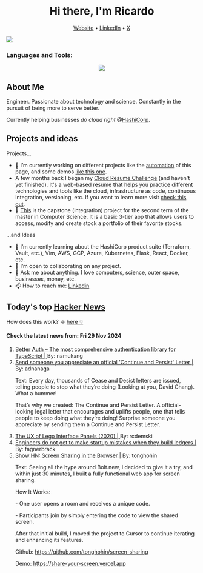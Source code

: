
<!-- This is an HTML comment in your markdown file -->

<h1 align="center">Hi there, I'm Ricardo</h1>
<p align="center">
  <a href="ricardorompar.com">Website</a> •
  <a href="https://www.linkedin.com/in/ricardo-romero-paredes/">LinkedIn</a> •
  <a href="https://twitter.com/ricardorompar">X</a>
</p>
<img src="https://badges.pufler.dev/visits/{ricardorompar}/{ricardorompar}"/>

<h3 align="left">Languages and Tools:</h3>
<p align="center">
  <a href="https://skillicons.dev">
    <img src="https://skillicons.dev/icons?i=terraform,aws,gcp,azure,git,python,kubernetes,react,js,docker,ubuntu" />
  </a>
</p>

<h2>About Me</h2>
Engineer. Passionate about technology and science. Constantly in the pursuit of being more to serve better.

Currently helping businesses <i>do cloud right</i> @<a href="https://github.com/hashicorp">HashiCorp</a>.

<h2>Projects and ideas</h2>
Projects...
<ul>
  <li>🔭 I’m currently working on different projects like the <a href="https://github.com/ricardorompar/ricardorompar/blob/main/automate.py">automation</a> of this page, and some demos <a href="https://github.com/ricardorompar/boundary-ansible-demo">like this one</a>.
  </li>

  <li >A few months back I began my <a href="https://github.com/ricardorompar/cloudResumeChallenge">Cloud Resume Challenge</a> (and haven't yet finished). It's a web-based resume that helps you practice different technologies and tools like the cloud, infrastructure as code, continuous integration, versioning, etc. If you want to learn more visit <a href="https://cloudresumechallenge.dev/docs/the-challenge/aws/">check this out</a>.
  </li>

  <li>🔭 <a href="https://github.com/ricardorompar/capstoneT2">This</a> is the capstone (integration) project for the second term of the master in Computer Science. It is a basic 3-tier app that allows users to access, modify and create stock a portfolio of their favorite stocks.
  </li>
</ul>
...and Ideas
<ul>
  <li>🌱 I’m currently learning about the HashiCorp product suite (Terraform, Vault, etc.), Vim, AWS, GCP, Azure, Kubernetes, Flask, React, Docker, etc.
  </li>
  <li>👯 I’m open to collaborating on any project.</li>
  <li>💬 Ask me about anything. I love computers, science, outer space, businesses, money, etc.</li>
  <li>📫 How to reach me: <a href="https://www.linkedin.com/in/ricardo-romero-paredes/">Linkedin</a></li>
</ul>

<h2>Today's top <a href='https://news.ycombinator.com/'>Hacker News</a></h2>
How does this work? -> <a href='./AUTOMATIC.md'>here 💡</a>

<h4>Check the latest news from: Fri 29 Nov 2024</h4>
<ol>
<li>
    <a href=https://www.better-auth.com/>
        Better Auth – The most comprehensive authentication library for TypeScript |
    </a>
    By: namukang
</li>

<li>
    <a href=https://ContinueAndPersist.org>
        Send someone you appreciate an official 'Continue and Persist' Letter |
    </a>
    By: adnanaga
</li>

<p>
Text: Every day, thousands of Cease and Desist letters are issued, telling people to stop what they’re doing (Looking at you, David Chang). What a bummer!<p>That’s why we created: The Continue and Persist Letter. A official-looking legal letter that encourages and uplifts people, one that tells people to keep doing what they’re doing! Surprise someone you appreciate by sending them a Continue and Persist Letter. </br>
</p>

<li>
    <a href=https://interactionmagic.com/UX-LEGO-Interfaces/>
        The UX of Lego Interface Panels (2020) |
    </a>
    By: rcdemski
</li>

<li>
    <a href=https://news.alvaroduran.com/p/engineers-do-not-get-to-make-startup>
        Engineers do not get to make startup mistakes when they build ledgers |
    </a>
    By: fagnerbrack
</li>

<li>
    <a href=https://github.com/tonghohin/screen-sharing>
        Show HN: Screen Sharing in the Browser |
    </a>
    By: tonghohin
</li>

<p>
Text: Seeing all the hype around Bolt.new, I decided to give it a try, and within just 30 minutes, I built a fully functional web app for screen sharing.<p>How It Works:<p>- One user opens a room and receives a unique code.<p>- Participants join by simply entering the code to view the shared screen.<p>After that initial build, I moved the project to Cursor to continue iterating and enhancing its features.<p>Github: <a href="https:&#x2F;&#x2F;github.com&#x2F;tonghohin&#x2F;screen-sharing">https:&#x2F;&#x2F;github.com&#x2F;tonghohin&#x2F;screen-sharing</a><p>Demo: <a href="https:&#x2F;&#x2F;share-your-screen.vercel.app" rel="nofollow">https:&#x2F;&#x2F;share-your-screen.vercel.app</a> </br>
</p>
</ol>
